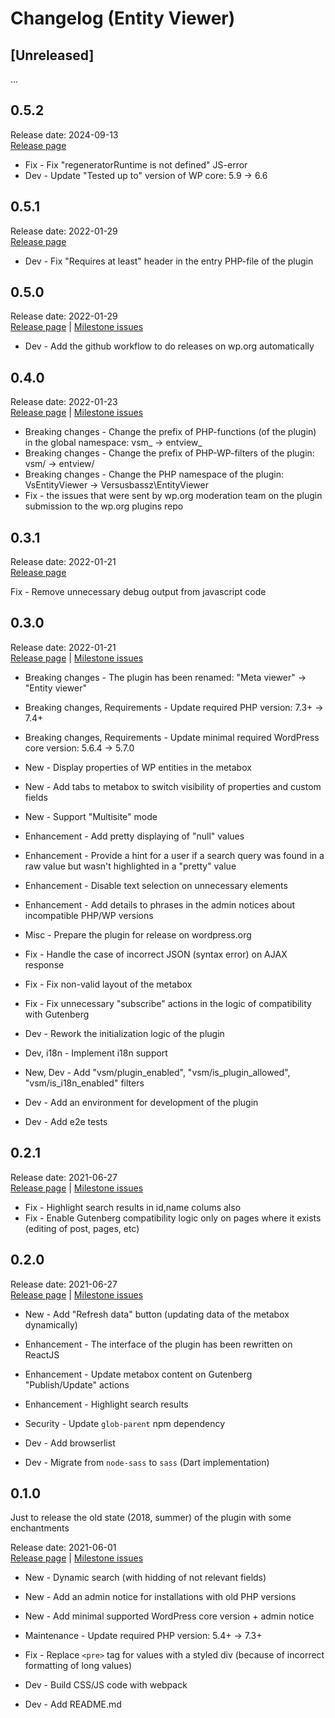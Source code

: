 # Changelog (Entity Viewer)

## [Unreleased]
...

## 0.5.2

Release date: 2024-09-13  
[Release page](https://github.com/versusbassz/entity-viewer/releases/tag/0.5.2)

- Fix - Fix "regeneratorRuntime is not defined" JS-error
- Dev - Update "Tested up to" version of WP core: 5.9 -> 6.6

## 0.5.1

Release date: 2022-01-29  
[Release page](https://github.com/versusbassz/entity-viewer/releases/tag/0.5.1)

- Dev - Fix "Requires at least" header in the entry PHP-file of the plugin

## 0.5.0

Release date: 2022-01-29  
[Release page](https://github.com/versusbassz/entity-viewer/releases/tag/0.5.0) |
[Milestone issues](https://github.com/versusbassz/wp-meta-viewer/milestone/8?closed=1)

- Dev - Add the github workflow to do releases on wp.org automatically

## 0.4.0

Release date: 2022-01-23  
[Release page](https://github.com/versusbassz/entity-viewer/releases/tag/0.4.0) |
[Milestone issues](https://github.com/versusbassz/wp-meta-viewer/milestone/9?closed=1)

- Breaking changes - Change the prefix of PHP-functions (of the plugin) in the global namespace: vsm_ -> entview_
- Breaking changes - Change the prefix of PHP-WP-filters of the plugin: vsm/ -> entview/
- Breaking changes - Change the PHP namespace of the plugin: VsEntityViewer -> Versusbassz\EntityViewer
- Fix - the issues that were sent by wp.org moderation team on the plugin submission to the wp.org plugins repo

## 0.3.1

Release date: 2022-01-21  
[Release page](https://github.com/versusbassz/entity-viewer/releases/tag/0.3.1)

Fix - Remove unnecessary debug output from javascript code

## 0.3.0

Release date: 2022-01-21  
[Release page](https://github.com/versusbassz/entity-viewer/releases/tag/0.3.0) |
[Milestone issues](https://github.com/versusbassz/wp-meta-viewer/milestone/3?closed=1)

- Breaking changes - The plugin has been renamed: "Meta viewer" -> "Entity viewer"
- Breaking changes, Requirements - Update required PHP version: 7.3+ -> 7.4+
- Breaking changes, Requirements - Update minimal required WordPress core version: 5.6.4 -> 5.7.0
- New - Display properties of WP entities in the metabox
- New - Add tabs to metabox to switch visibility of properties and custom fields
- New - Support "Multisite" mode
- Enhancement - Add pretty displaying of "null" values
- Enhancement - Provide a hint for a user if a search query was found in a raw value but wasn't highlighted in a "pretty" value
- Enhancement - Disable text selection on unnecessary elements
- Enhancement - Add details to phrases in the admin notices about incompatible PHP/WP versions
- Misc - Prepare the plugin for release on wordpress.org

- Fix - Handle the case of incorrect JSON (syntax error) on AJAX response
- Fix - Fix non-valid layout of the metabox
- Fix - Fix unnecessary "subscribe" actions in the logic of compatibility with Gutenberg

- Dev - Rework the initialization logic of the plugin
- Dev, i18n - Implement i18n support
- New, Dev - Add "vsm/plugin_enabled", "vsm/is_plugin_allowed", "vsm/is_i18n_enabled" filters
- Dev - Add an environment for development of the plugin
- Dev - Add e2e tests

## 0.2.1

Release date: 2021-06-27  
[Release page](https://github.com/versusbassz/entity-viewer/releases/tag/0.2.1) |
[Milestone issues](https://github.com/versusbassz/wp-meta-viewer/milestone/7?closed=1)

- Fix - Highlight search results in id,name colums also
- Fix - Enable Gutenberg compatibility logic only on pages where it exists (editing of post, pages, etc)

## 0.2.0

Release date: 2021-06-27  
[Release page](https://github.com/versusbassz/entity-viewer/releases/tag/0.2.0) |
[Milestone issues](https://github.com/versusbassz/wp-meta-viewer/milestone/2?closed=1)

- New - Add "Refresh data" button (updating data of the metabox dynamically)
- Enhancement - The interface of the plugin has been rewritten on ReactJS
- Enhancement - Update metabox content on Gutenberg "Publish/Update" actions
- Enhancement - Highlight search results

- Security - Update `glob-parent` npm dependency
- Dev - Add browserlist
- Dev - Migrate from `node-sass` to `sass` (Dart implementation)

## 0.1.0
Just to release the old state (2018, summer) of the plugin with some enchantments

Release date: 2021-06-01  
[Release page](https://github.com/versusbassz/entity-viewer/releases/tag/0.1.0) |
[Milestone issues](https://github.com/versusbassz/wp-meta-viewer/milestone/1?closed=1)

- New - Dynamic search (with hidding of not relevant fields)
- New - Add an admin notice for installations with old PHP versions
- New - Add minimal supported WordPress core version + admin notice

- Maintenance - Update required PHP version: 5.4+ -> 7.3+
- Fix - Replace `<pre>` tag for values with a styled div (because of incorrect formatting of long values)

- Dev - Build CSS/JS code with webpack
- Dev - Add README.md
